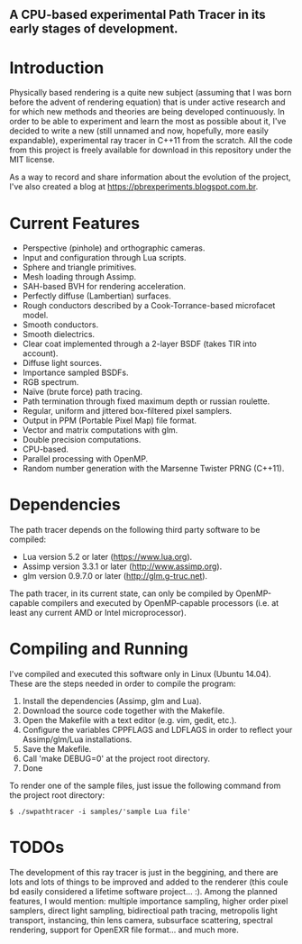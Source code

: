 ## A CPU-based experimental Path Tracer in its early stages of development.

# Introduction

Physically based rendering is a quite new subject (assuming that I was born before the advent of rendering equation) that is under active research and for which new methods and theories are being developed continuously. In order to be able to experiment and learn the most as possible about it, I've decided to write a new (still unnamed and now, hopefully, more easily expandable), experimental ray tracer in C++11 from the scratch. All the code from this project is freely available for download in this repository under the MIT license.

As a way to record and share information about the evolution of the project, I've also created a blog at https://pbrexperiments.blogspot.com.br.

# Current Features

- Perspective (pinhole) and orthographic cameras.
- Input and configuration through Lua scripts.
- Sphere and triangle primitives.
- Mesh loading through Assimp.
- SAH-based BVH for rendering acceleration.
- Perfectly diffuse (Lambertian) surfaces.
- Rough conductors described by a Cook-Torrance-based microfacet model.
- Smooth conductors.
- Smooth dielectrics.
- Clear coat implemented through a 2-layer BSDF (takes TIR into account).
- Diffuse light sources.
- Importance sampled BSDFs.
- RGB spectrum.
- Naïve (brute force) path tracing.
- Path termination through fixed maximum depth or russian roulette.
- Regular, uniform and jittered box-filtered pixel samplers.
- Output in PPM (Portable Pixel Map) file format.
- Vector and matrix computations with glm.
- Double precision computations.
- CPU-based.
- Parallel processing with OpenMP.
- Random number generation with the Marsenne Twister PRNG (C++11).

# Dependencies

The path tracer depends on the following third party software to be compiled:

- Lua version 5.2 or later (https://www.lua.org).
- Assimp version 3.3.1 or later (http://www.assimp.org).
- glm version 0.9.7.0 or later (http://glm.g-truc.net).

The path tracer, in its current state, can only be compiled by OpenMP-capable compilers and executed by OpenMP-capable processors (i.e. at least any current AMD or Intel microprocessor).

# Compiling and Running

I've compiled and executed this software only in Linux (Ubuntu 14.04).
These are the steps needed in order to compile the program:

1. Install the dependencies (Assimp, glm and Lua).
2. Download the source code together with the Makefile.
3. Open the Makefile with a text editor (e.g. vim, gedit, etc.).
4. Configure the variables CPPFLAGS and LDFLAGS in order to reflect your Assimp/glm/Lua installations.
5. Save the Makefile.
6. Call 'make DEBUG=0' at the project root directory.
7. Done

To render one of the sample files, just issue the following command from the project root directory: 

    $ ./swpathtracer -i samples/'sample Lua file'

# TODOs

The development of this ray tracer is just in the beggining, and there are lots and lots of things to be improved and added to the renderer (this coule bd easily considered a lifetime software project... :). Among the planned features, I would mention: multiple importance sampling, higher order pixel samplers, direct light sampling, bidirectioal path tracing, metropolis light transport, instancing, thin lens camera, subsurface scattering, spectral rendering, support for OpenEXR file format... and much more.

